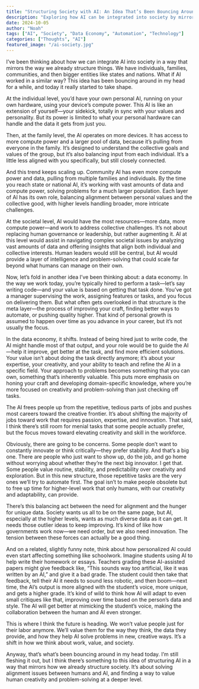 ```yaml
---
title: "Structuring Society with AI: An Idea That’s Been Bouncing Around My Head"
description: "Exploring how AI can be integrated into society by mirroring human societal structures, creating a data economy, and shifting the way we value labor and creativity."
date: 2024-10-05
author: "Noah"
tags: ["AI", "Society", "Data Economy", "Automation", "Technology"]
categories: ["Thoughts", "AI"]
featured_image: "/ai-society.jpg"
---
```


I’ve been thinking about how we can integrate AI into society in a way that mirrors the way we already structure things. We have individuals, families, communities, and then bigger entities like states and nations. What if AI worked in a similar way? This idea has been bouncing around in my head for a while, and today it really started to take shape.

At the individual level, you’d have your own personal AI, running on your own hardware, using your device’s compute power. This AI is like an extension of yourself—your sidekick, totally in sync with your values and personality. But its power is limited to what your personal hardware can handle and the data it gets from just you.

Then, at the family level, the AI operates on more devices. It has access to more compute power and a larger pool of data, because it’s pulling from everyone in the family. It’s designed to understand the collective goals and values of the group, but it’s also balancing input from each individual. It’s a little less aligned with you specifically, but still closely connected.

And this trend keeps scaling up. Community AI has even more compute power and data, pulling from multiple families and individuals. By the time you reach state or national AI, it’s working with vast amounts of data and compute power, solving problems for a much larger population. Each layer of AI has its own role, balancing alignment between personal values and the collective good, with higher levels handling broader, more intricate challenges.

At the societal level, AI would have the most resources—more data, more compute power—and work to address collective challenges. It’s not about replacing human governance or leadership, but rather augmenting it. AI at this level would assist in navigating complex societal issues by analyzing vast amounts of data and offering insights that align both individual and collective interests. Human leaders would still be central, but AI would provide a layer of intelligence and problem-solving that could scale far beyond what humans can manage on their own.

Now, let’s fold in another idea I’ve been thinking about: a data economy. In the way we work today, you’re typically hired to perform a task—let’s say writing code—and your value is based on getting that task done. You’ve got a manager supervising the work, assigning features or tasks, and you focus on delivering them. But what often gets overlooked in that structure is the meta layer—the process of improving your craft, finding better ways to automate, or pushing quality higher. That kind of personal growth is assumed to happen over time as you advance in your career, but it’s not usually the focus.

In the data economy, it shifts. Instead of being hired just to write code, the AI might handle most of that output, and your role would be to guide the AI—help it improve, get better at the task, and find more efficient solutions. Your value isn’t about doing the task directly anymore; it’s about your expertise, your creativity, and your ability to teach and refine the AI in a specific field. Your approach to problems becomes something that you can own, something that’s inherently valuable. This puts more emphasis on honing your craft and developing domain-specific knowledge, where you’re more focused on creativity and problem-solving than just checking off tasks.

The AI frees people up from the repetitive, tedious parts of jobs and pushes most careers toward the creative frontier. It’s about shifting the majority of jobs toward work that requires passion, expertise, and innovation. That said, I think there’s still room for menial tasks that some people actually prefer, but the focus moves toward elevating creativity and skill in the workforce.

Obviously, there are going to be concerns. Some people don’t want to constantly innovate or think critically—they prefer stability. And that’s a big one. There are people who just want to show up, do the job, and go home without worrying about whether they’re the next big innovator. I get that. Some people value routine, stability, and predictability over creativity and exploration. But in this new structure, those repetitive tasks are the very ones we’ll try to automate first. The goal isn’t to make people obsolete but to free up time for higher-level work that only humans, with our creativity and adaptability, can provide.

There’s this balancing act between the need for alignment and the hunger for unique data. Society wants us all to be on the same page, but AI, especially at the higher levels, wants as much diverse data as it can get. It needs those outlier ideas to keep improving. It’s kind of like how governments work now—we need order, but we also need innovation. The tension between these forces can actually be a good thing.

And on a related, slightly funny note, think about how personalized AI could even start affecting something like schoolwork. Imagine students using AI to help write their homework or essays. Teachers grading these AI-assisted papers might give feedback like, “This sounds way too artificial, like it was written by an AI,” and give it a bad grade. The student could then take that feedback, tell their AI it needs to sound less robotic, and then boom—next time, the AI’s output is more aligned with the student’s voice, more unique, and gets a higher grade. It’s kind of wild to think how AI will adapt to even small critiques like that, improving over time based on the person’s data and style. The AI will get better at mimicking the student’s voice, making the collaboration between the human and AI even stronger.

This is where I think the future is heading. We won’t value people just for their labor anymore. We’ll value them for the way they think, the data they provide, and how they help AI solve problems in new, creative ways. It’s a shift in how we think about work, value, and society.

Anyway, that’s what’s been bouncing around in my head today. I’m still fleshing it out, but I think there’s something to this idea of structuring AI in a way that mirrors how we already structure society. It’s about solving alignment issues between humans and AI, and finding a way to value human creativity and problem-solving at a deeper level.